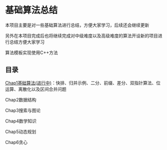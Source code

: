 # 基础算法总结

本项目主要是对一些基础算法进行总结，方便大家学习，后续还会继续更新

另外在本项目完成后也将继续完成对中级难度以及高级难度的算法开设新的项目进行总结方便大家学习

算法模板实现使用C++方法

## 目录

[Chap1基础算法(进行中)](https://github.com/Culaccino-matpy/fundamental-algorithm/tree/main/chap1%E5%9F%BA%E7%A1%80%E7%AE%97%E6%B3%95)：快排、归并示例、二分、前缀、差分、双指针算法、位运算、离散化以及区间合并问题

Chap2数据结构

Chap3搜索与图论

Chap4数学知识

Chap5动态规划

Chap6贪心
